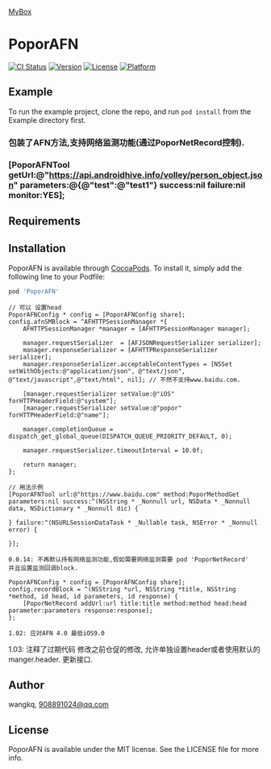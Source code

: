 <a href='https://github.com/popor/mybox'> MyBox </a>

# PoporAFN

[![CI Status](https://img.shields.io/travis/wangkq/PoporAFN.svg?style=flat)](https://travis-ci.org/wangkq/PoporAFN)
[![Version](https://img.shields.io/cocoapods/v/PoporAFN.svg?style=flat)](https://cocoapods.org/pods/PoporAFN)
[![License](https://img.shields.io/cocoapods/l/PoporAFN.svg?style=flat)](https://cocoapods.org/pods/PoporAFN)
[![Platform](https://img.shields.io/cocoapods/p/PoporAFN.svg?style=flat)](https://cocoapods.org/pods/PoporAFN)

## Example

To run the example project, clone the repo, and run `pod install` from the Example directory first.
### 包装了AFN方法,支持网络监测功能(通过PoporNetRecord控制).
### [PoporAFNTool getUrl:@"https://api.androidhive.info/volley/person_object.json" parameters:@{@"test":@"test1"} success:nil failure:nil monitor:YES];

## Requirements

## Installation

PoporAFN is available through [CocoaPods](https://cocoapods.org). To install
it, simply add the following line to your Podfile:

```ruby
pod 'PoporAFN'
```

```
// 可以 设置head
PoporAFNConfig * config = [PoporAFNConfig share];
config.afnSMBlock = ^AFHTTPSessionManager *{
	AFHTTPSessionManager *manager = [AFHTTPSessionManager manager];

	manager.requestSerializer  = [AFJSONRequestSerializer serializer];
	manager.responseSerializer = [AFHTTPResponseSerializer serializer];
	manager.responseSerializer.acceptableContentTypes = [NSSet setWithObjects:@"application/json", @"text/json", @"text/javascript",@"text/html", nil]; // 不然不支持www.baidu.com.

	[manager.requestSerializer setValue:@"iOS" forHTTPHeaderField:@"system"];
	[manager.requestSerializer setValue:@"popor" forHTTPHeaderField:@"name"];

	manager.completionQueue = dispatch_get_global_queue(DISPATCH_QUEUE_PRIORITY_DEFAULT, 0);

	manager.requestSerializer.timeoutInterval = 10.0f;

	return manager;
};

```

```
// 用法示例
[PoporAFNTool url:@"https://www.baidu.com" method:PoporMethodGet parameters:nil success:^(NSString * _Nonnull url, NSData * _Nonnull data, NSDictionary * _Nonnull dic) {

} failure:^(NSURLSessionDataTask * _Nullable task, NSError * _Nonnull error) {

}];

```

```
0.0.14: 不再默认持有网络监测功能,假如需要网络监测需要 pod 'PoporNetRecord'
并且设置监测回调block.

PoporAFNConfig * config = [PoporAFNConfig share];
config.recordBlock = ^(NSString *url, NSString *title, NSString *method, id head, id parameters, id response) {
    [PoporNetRecord addUrl:url title:title method:method head:head parameter:parameters response:response];
};

```
```
1.02: 应对AFN 4.0 最低iOS9.0

```

1.03: 注释了过期代码
修改之前仓促的修改, 允许单独设置header或者使用默认的manger.header.
更新接口.

## Author

wangkq, 908891024@qq.com

## License

PoporAFN is available under the MIT license. See the LICENSE file for more info.
